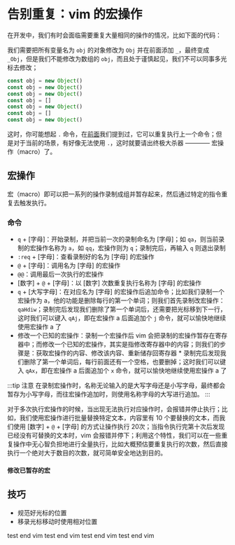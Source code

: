 # 告别重复：vim 的宏操作

在开发中，我们有时会面临需要重复大量相同的操作的情况，比如下面的代码：

我们需要把所有变量名为 `obj` 的对象修改为 `Obj` 并在前面添加 `_`，最终变成 `_Obj`，但是我们不能修改为数组的 `obj`，而且处于谨慎起见，我们不可以同事多光标去修改；

```js
const obj = new Object()
const obj = new Object()
const obj = new Object()
const obj = []
const obj = new Object()
const obj = []
const obj = new Object()
```

这时，你可能想起 `.` 命令，在[前面](./day-10.md)我们提到过，它可以重复执行上一个命令；但是对于当前的场景，有好像无法使用 `.`，这时就要请出终极大杀器 ———— 宏操作（macro）了。

## 宏操作

宏（macro）即可以把一系列的操作录制成组并暂存起来，然后通过特定的指令重复去触发执行。

### 命令

  - `q` + [字母]：开始录制，并把当前一次的录制命名为 [字母]；如 `qa`，则当前录制的宏操作名称为 `a`，如 `qq`，宏操作则为 `q`；录制完后，再输入 `q` 则退出录制
  - `:req` + [字母]：查看录制好的名为 [字母] 的宏操作
  - `@` + [字母]：调用名为 [字母] 的宏操作
  - `@@`：调用最后一次执行的宏操作
  - [数字] + `@` + [字母]：以 [数字] 次数重复执行名称为 [字母] 的宏操作
  - `q` + [大写字母]：在对应名为 [字母] 的宏操作后追加命令；比如我们录制一个宏操作为 a，他的功能是删除每行的第一个单词；则我们首先录制改宏操作：`qaHdiw`；录制完后发现我们删除了第一个单词后，还需要把光标移到下一行，这时我们可以键入 `qAj`，即在宏操作 a 后面追加个 `j` 命令，就可以愉快地继续使用宏操作 a 了
  - 修改一个已知的宏操作：录制一个宏操作后 vim 会把录制的宏操作暂存在寄存器中；而修改一个已知的宏操作，其实是指修改寄存器中的内容；则我们的步骤是：获取宏操作的内容、修改该内容、重新储存回寄存器
    * 
  录制完后发现我们删除了第一个单词后，每行前面还有一个空格，也要删掉；这时我们可以键入 `qAx`，即在宏操作 a 后面追加个 `x` 命令，就可以愉快地继续使用宏操作 a 了

  :::tip 注意
  在录制宏操作时，名称无论输入的是大写字母还是小写字母，最终都会暂存为小写字母，而往宏操作追加时，则使用名称字母的大写进行追加。
  :::
  
  对于多次执行宏操作的时候，当出现无法执行对应操作时，会报错并停止执行；比如，我们使用宏操作进行批量替换特定文本，内容里有 10 个要替换的文本，而我们使用 [数字] + `@` + [字母] 的方式让操作执行 20次；当指令执行完第十次后发现已经没有可替换的文本时，vim 会报错并停下；利用这个特性，我们可以在一些重复操作中无心智负担地进行全量执行，比如大概预估要重复执行的次数，然后直接执行一个绝对大于数目的次数，就可简单安全地达到目的。

#### 修改已暂存的宏

## 技巧

- 规范好光标的位置
- 移录光标移动时使用相对位置


test end vim
test end vim
test end vim
test end vim